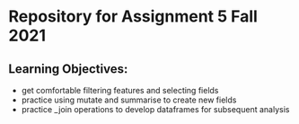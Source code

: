 # Repository for Assignment 5 Fall 2021

## Learning Objectives:

* get comfortable filtering features and selecting fields
* practice using mutate and summarise to create new fields
* practice _join operations to develop dataframes for subsequent analysis
